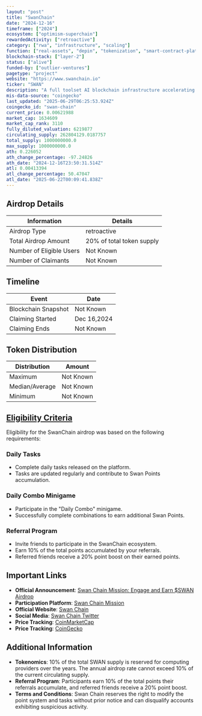 ```yaml
---
layout: "post"
title: "SwanChain"
date: "2024-12-16"
timeframe: ["2024"]
ecosystem: ["optimism-superchain"]
rewardedActivity: ["retroactive"]
category: ["rwa", "infrastructure", "scaling"]
function: ["real-assets", "depin", "tokenization", "smart-contract-platform"]
blockchain-stack: ["layer-2"]
status: ["alive"]
funded-by: ["outlier-ventures"]
pagetype: "project"
website: "https://www.swanchain.io"
ticker: "SWAN"
description: "A full toolset AI blockchain infrastructure accelerating AI adoption by merging Web3 with AI, providing comprehensive solutions across storage, computing, bandwidth, and payments."
mis-data-source: "coingecko"
last_updated: "2025-06-29T06:25:53.924Z"
coingecko_id: "swan-chain"
current_price: 0.00621988
market_cap: 1634609
market_cap_rank: 3110
fully_diluted_valuation: 6219877
circulating_supply: 262804129.0187757
total_supply: 1000000000.0
max_supply: 1000000000.0
ath: 0.226052
ath_change_percentage: -97.24826
ath_date: "2024-12-16T23:50:31.514Z"
atl: 0.00413394
atl_change_percentage: 50.47047
atl_date: "2025-06-22T00:09:41.838Z"
---
```


## Airdrop Details

| Information              | Details                   |
| ------------------------ | ------------------------- |
| Airdrop Type             | retroactive               |
| Total Airdrop Amount     | 20% of total token supply |
| Number of Eligible Users | Not Known                 |
| Number of Claimants      | Not Known                 |

## Timeline

| Event               | Date        |
| ------------------- | ----------- |
| Blockchain Snapshot | Not Known   |
| Claiming Started    | Dec 16,2024 |
| Claiming Ends       | Not Known   |

## Token Distribution

| Distribution   | Amount    |
| -------------- | --------- |
| Maximum        | Not Known |
| Median/Average | Not Known |
| Minimum        | Not Known |

## [Eligibility Criteria](https://swanchain.medium.com/swan-chain-mission-engage-and-earn-swan-airdrop-8a91d96f9ec7)

Eligibility for the SwanChain airdrop was based on the following requirements:

### Daily Tasks
- Complete daily tasks released on the platform.
- Tasks are updated regularly and contribute to Swan Points accumulation.

### Daily Combo Minigame
- Participate in the "Daily Combo" minigame.
- Successfully complete combinations to earn additional Swan Points.

### Referral Program
- Invite friends to participate in the SwanChain ecosystem.
- Earn 10% of the total points accumulated by your referrals.
- Referred friends receive a 20% point boost on their earned points.

## Important Links

- **Official Announcement**: [Swan Chain Mission: Engage and Earn $SWAN Airdrop](https://swanchain.medium.com/swan-chain-mission-engage-and-earn-swan-airdrop-8a91d96f9ec7)
- **Participation Platform**: [Swan Chain Mission](https://mission.swanchain.io/)
- **Official Website**: [Swan Chain](https://www.swanchain.io)
- **Social Media**: [Swan Chain Twitter](https://twitter.com/swan_chain)
- **Price Tracking**: [CoinMarketCap](https://coinmarketcap.com/currencies/swan-chain/)
- **Price Tracking**: [CoinGecko](https://www.coingecko.com/en/coins/swan-chain/)

## Additional Information

- **Tokenomics**: 10% of the total SWAN supply is reserved for computing providers over the years. The annual airdrop rate cannot exceed 10% of the current circulating supply.
- **Referral Program**: Participants earn 10% of the total points their referrals accumulate, and referred friends receive a 20% point boost.
- **Terms and Conditions**: Swan Chain reserves the right to modify the point system and tasks without prior notice and can disqualify accounts exhibiting suspicious activity.